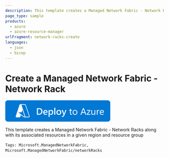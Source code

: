 ```yaml
---
description: This template creates a Managed Network Fabric - Network Racks along with its associated resources in a given region and resource group
page_type: sample
products:
  - azure
  - azure-resource-manager
urlFragment: network-racks-create
languages:
  - json
  - bicep
---
```


# Create a Managed Network Fabric - Network Rack

[![Deploy To Azure](https://raw.githubusercontent.com/Azure/azure-quickstart-templates/master/1-CONTRIBUTION-GUIDE/images/deploytoazure.svg?sanitize=true)](https://portal.azure.com/#create/Microsoft.Template/uri/https%3A%2F%2Fraw.githubusercontent.com%2FAzure%2Fazure-quickstart-templates%2Fmaster%2Fquickstarts%2Fmicrosoft.managednetworkfabric%2Fnetwork-racks-create%2Fazuredeploy.json)

This template creates a Managed Network Fabric - Network Racks along with its associated resources in a given region and resource group

`Tags: Microsoft.ManagedNetworkFabric, Microsoft.ManagedNetworkFabric/networkRacks`
